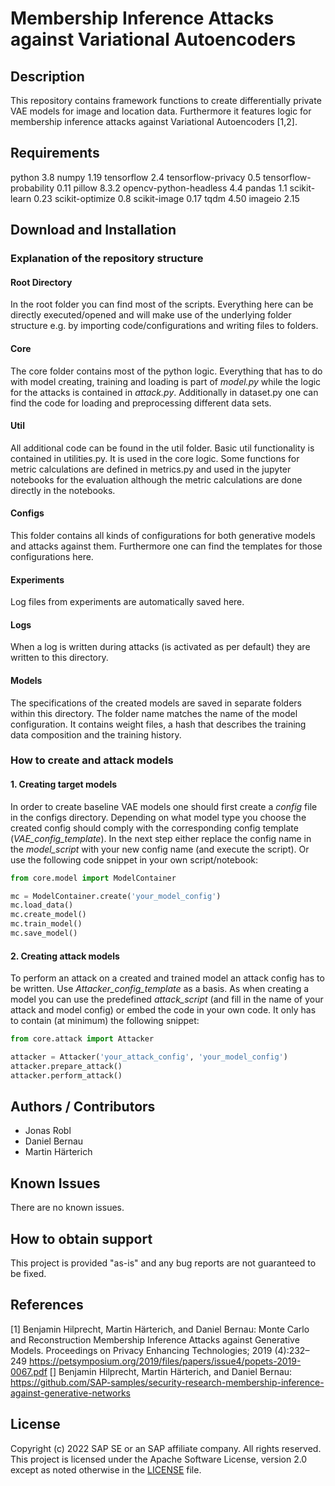# Membership Inference Attacks against Variational Autoencoders
<!--- Register repository https://api.reuse.software/register, then add REUSE badge:
[![REUSE status](https://api.reuse.software/badge/github.com/SAP-samples/REPO-NAME)](https://api.reuse.software/info/github.com/SAP-samples/REPO-NAME)
-->

## Description
This repository contains framework functions to create differentially private VAE models for image and location data. Furthermore it features logic for membership inference attacks against Variational Autoencoders [1,2].

## Requirements

python 3.8
numpy 1.19
tensorflow 2.4
tensorflow-privacy 0.5
tensorflow-probability 0.11
pillow 8.3.2
opencv-python-headless 4.4
pandas 1.1
scikit-learn 0.23
scikit-optimize 0.8
scikit-image 0.17
tqdm 4.50
imageio 2.15

## Download and Installation

### Explanation of the repository structure

#### Root Directory

In the root folder you can find most of the scripts. Everything here can be directly executed/opened and will make use of the underlying folder structure e.g. by importing code/configurations and writing files to folders.

#### Core

The core folder contains most of the python logic. Everything that has to do with model creating, training and loading is part of _model.py_ while the logic for the attacks is contained in _attack.py_. Additionally in dataset.py one can find the code for loading and preprocessing different data sets.

#### Util

All additional code can be found in the util folder. Basic util functionality is contained in utilities.py. It is used in the core logic. Some functions for metric calculations are defined in metrics.py and used in the jupyter notebooks for the evaluation although the metric calculations are done directly in the notebooks.

#### Configs

This folder contains all kinds of configurations for both generative models and attacks against them. Furthermore one can find the templates for those configurations here.

#### Experiments

Log files from experiments are automatically saved here.

#### Logs

When a log is written during attacks (is activated as per default) they are written to this directory.

#### Models

The specifications of the created models are saved in separate folders within this directory. The folder name matches the name of the model configuration. It contains weight files, a hash that describes the training data composition and the training history.

### How to create and attack models

#### 1. Creating target models

In order to create baseline VAE models one should first create a _config_ file in the configs directory. Depending on what model type you choose the created config should comply with the corresponding config template (_VAE_config_template_). In the next step either replace the config name in the _model_script_ with your new config name (and execute the script). Or use the following code snippet in your own script/notebook:

```python
from core.model import ModelContainer

mc = ModelContainer.create('your_model_config')
mc.load_data()
mc.create_model()
mc.train_model()
mc.save_model()
```

#### 2. Creating attack models

To perform an attack on a created and trained model an attack config has to be written. Use _Attacker_config_template_ as a basis. As when creating a model you can use the predefined _attack_script_ (and fill in the name of your attack and model config) or embed the code in your own code.
It only has to contain (at minimum) the following snippet:

```python
from core.attack import Attacker

attacker = Attacker('your_attack_config', 'your_model_config')
attacker.prepare_attack()
attacker.perform_attack()
```

## Authors / Contributors
- Jonas Robl
- Daniel Bernau
- Martin Härterich

## Known Issues
There are no known issues.

## How to obtain support
This project is provided "as-is" and any bug reports are not guaranteed to be fixed.

## References
[1] Benjamin Hilprecht, Martin Härterich, and Daniel Bernau: Monte Carlo and Reconstruction Membership Inference Attacks against Generative Models. Proceedings on Privacy Enhancing Technologies; 2019 (4):232–249 https://petsymposium.org/2019/files/papers/issue4/popets-2019-0067.pdf
[] Benjamin Hilprecht, Martin Härterich, and Daniel Bernau: https://github.com/SAP-samples/security-research-membership-inference-against-generative-networks

## License
Copyright (c) 2022 SAP SE or an SAP affiliate company. All rights reserved. This project is licensed under the Apache Software License, version 2.0 except as noted otherwise in the [LICENSE](LICENSES/Apache-2.0.txt) file.
